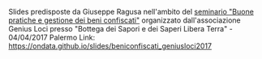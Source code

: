 Slides predisposte da Giuseppe Ragusa nell'ambito del [seminario "Buone pratiche e gestione dei beni confiscati"](http://www.geniuslocipalermo.it/2017/03/31/seminario-04042017/) organizzato dall'associazione Genius Loci presso "Bottega dei Sapori e dei Saperi Libera Terra" - 04/04/2017 Palermo
Link: https://ondata.github.io/slides/beniconfiscati_geniusloci2017
